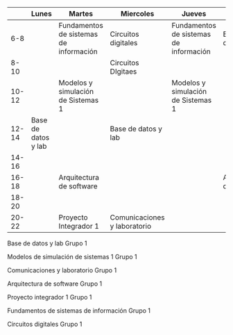 |       | Lunes               | Martes                                 | Miercoles                    | Jueves                                 | Viernes                  | Sabado                       |
| ----- | ------------------- | -------------------------------------- | ---------------------------- | -------------------------------------- | ------------------------ | ---------------------------- |
| 6-8   |                     | Fundamentos de sistemas de información | Circuitos digitales          | Fundamentos de sistemas de información | Base de datos y lab      |                              |
| 8-10  |                     |                                        | Circuitos DIgitaes           |                                        |                          |                              |
| 10-12 |                     | Modelos y simulación de Sistemas 1     |                              | Modelos y simulación de Sistemas 1     |                          |                              |
| 12-14 | Base de datos y lab |                                        | Base de datos y lab          |                                        |                          |                              |
| 14-16 |                     |                                        |                              |                                        |                          | Comunicaciones y laboratorio |
| 16-18 |                     | Arquitectura de software               |                              |                                        | Arquitectura de software | Comunicaciones y laboratorio |
| 18-20 |                     |                                        |                              |                                        |                          |                              |
| 20-22 |                     | Proyecto Integrador 1                  | Comunicaciones y laboratorio |                                        |                          |                              |

Base de datos y lab Grupo 1

Modelos de simulación de sistemas 1 Grupo 1

Comunicaciones y laboratorio Grupo 1

Arquitectura de software  Grupo 1

Proyecto integrador 1 Grupo 1

Fundamentos de sistemas de información Grupo 1

Circuitos digitales Grupo 1

